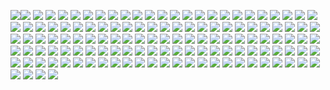 ![](https://cdn.staticaly.com/gh/maimai977977/images@master/202306011344118.jpg)![](https://cdn.staticaly.com/gh/maimai977977/images@master/202306011344213.jpg)
![](https://cdn.staticaly.com/gh/maimai977977/images@master/202306011344212.jpg)
![](https://cdn.staticaly.com/gh/maimai977977/images@master/202306011344211.jpg)
![](https://cdn.staticaly.com/gh/maimai977977/images@master/202306011344210.jpg)
![](https://cdn.staticaly.com/gh/maimai977977/images@master/202306011344209.jpg)
![](https://cdn.staticaly.com/gh/maimai977977/images@master/202306011344208.jpg)
![](https://cdn.staticaly.com/gh/maimai977977/images@master/202306011344207.jpg)
![](https://cdn.staticaly.com/gh/maimai977977/images@master/202306011344206.jpg)
![](https://cdn.staticaly.com/gh/maimai977977/images@master/202306011344204.jpg)
![](https://cdn.staticaly.com/gh/maimai977977/images@master/202306011344203.jpg)
![](https://cdn.staticaly.com/gh/maimai977977/images@master/202306011344202.jpg)
![](https://cdn.staticaly.com/gh/maimai977977/images@master/202306011344201.jpg)
![](https://cdn.staticaly.com/gh/maimai977977/images@master/202306011344200.jpg)
![](https://cdn.staticaly.com/gh/maimai977977/images@master/202306011344199.jpg)
![](https://cdn.staticaly.com/gh/maimai977977/images@master/202306011344198.jpg)
![](https://cdn.staticaly.com/gh/maimai977977/images@master/202306011344197.jpg)
![](https://cdn.staticaly.com/gh/maimai977977/images@master/202306011344196.jpg)
![](https://cdn.staticaly.com/gh/maimai977977/images@master/202306011344195.jpg)
![](https://cdn.staticaly.com/gh/maimai977977/images@master/202306011344194.jpg)
![](https://cdn.staticaly.com/gh/maimai977977/images@master/202306011344193.jpg)
![](https://cdn.staticaly.com/gh/maimai977977/images@master/202306011344192.jpg)
![](https://cdn.staticaly.com/gh/maimai977977/images@master/202306011344191.jpg)
![](https://cdn.staticaly.com/gh/maimai977977/images@master/202306011344190.jpg)
![](https://cdn.staticaly.com/gh/maimai977977/images@master/202306011344189.jpg)
![](https://cdn.staticaly.com/gh/maimai977977/images@master/202306011344188.jpg)
![](https://cdn.staticaly.com/gh/maimai977977/images@master/202306011344187.jpg)
![](https://cdn.staticaly.com/gh/maimai977977/images@master/202306011344186.jpg)
![](https://cdn.staticaly.com/gh/maimai977977/images@master/202306011344185.jpg)
![](https://cdn.staticaly.com/gh/maimai977977/images@master/202306011344184.jpg)
![](https://cdn.staticaly.com/gh/maimai977977/images@master/202306011344183.jpg)
![](https://cdn.staticaly.com/gh/maimai977977/images@master/202306011344182.jpg)
![](https://cdn.staticaly.com/gh/maimai977977/images@master/202306011344181.jpg)
![](https://cdn.staticaly.com/gh/maimai977977/images@master/202306011344180.jpg)
![](https://cdn.staticaly.com/gh/maimai977977/images@master/202306011344179.jpg)
![](https://cdn.staticaly.com/gh/maimai977977/images@master/202306011344178.jpg)
![](https://cdn.staticaly.com/gh/maimai977977/images@master/202306011344177.jpg)
![](https://cdn.staticaly.com/gh/maimai977977/images@master/202306011344176.jpg)
![](https://cdn.staticaly.com/gh/maimai977977/images@master/202306011344175.jpg)
![](https://cdn.staticaly.com/gh/maimai977977/images@master/202306011344174.jpg)
![](https://cdn.staticaly.com/gh/maimai977977/images@master/202306011344173.jpg)
![](https://cdn.staticaly.com/gh/maimai977977/images@master/202306011344172.jpg)
![](https://cdn.staticaly.com/gh/maimai977977/images@master/202306011344170.jpg)
![](https://cdn.staticaly.com/gh/maimai977977/images@master/202306011344169.jpg)
![](https://cdn.staticaly.com/gh/maimai977977/images@master/202306011344168.jpg)
![](https://cdn.staticaly.com/gh/maimai977977/images@master/202306011344167.jpg)
![](https://cdn.staticaly.com/gh/maimai977977/images@master/202306011344166.jpg)
![](https://cdn.staticaly.com/gh/maimai977977/images@master/202306011344165.jpg)
![](https://cdn.staticaly.com/gh/maimai977977/images@master/202306011344164.jpg)
![](https://cdn.staticaly.com/gh/maimai977977/images@master/202306011344163.jpg)
![](https://cdn.staticaly.com/gh/maimai977977/images@master/202306011344162.jpg)
![](https://cdn.staticaly.com/gh/maimai977977/images@master/202306011344161.jpg)
![](https://cdn.staticaly.com/gh/maimai977977/images@master/202306011344160.jpg)
![](https://cdn.staticaly.com/gh/maimai977977/images@master/202306011344159.jpg)
![](https://cdn.staticaly.com/gh/maimai977977/images@master/202306011344158.jpg)
![](https://cdn.staticaly.com/gh/maimai977977/images@master/202306011344157.jpg)
![](https://cdn.staticaly.com/gh/maimai977977/images@master/202306011344156.jpg)
![](https://cdn.staticaly.com/gh/maimai977977/images@master/202306011344155.jpg)
![](https://cdn.staticaly.com/gh/maimai977977/images@master/202306011344154.jpg)
![](https://cdn.staticaly.com/gh/maimai977977/images@master/202306011344153.jpg)
![](https://cdn.staticaly.com/gh/maimai977977/images@master/202306011344152.jpg)
![](https://cdn.staticaly.com/gh/maimai977977/images@master/202306011344151.jpg)
![](https://cdn.staticaly.com/gh/maimai977977/images@master/202306011344150.jpg)
![](https://cdn.staticaly.com/gh/maimai977977/images@master/202306011344149.jpg)
![](https://cdn.staticaly.com/gh/maimai977977/images@master/202306011344148.jpg)
![](https://cdn.staticaly.com/gh/maimai977977/images@master/202306011344147.jpg)
![](https://cdn.staticaly.com/gh/maimai977977/images@master/202306011344146.jpg)
![](https://cdn.staticaly.com/gh/maimai977977/images@master/202306011344145.jpg)
![](https://cdn.staticaly.com/gh/maimai977977/images@master/202306011344144.jpg)
![](https://cdn.staticaly.com/gh/maimai977977/images@master/202306011344143.jpg)
![](https://cdn.staticaly.com/gh/maimai977977/images@master/202306011344142.jpg)
![](https://cdn.staticaly.com/gh/maimai977977/images@master/202306011344141.jpg)
![](https://cdn.staticaly.com/gh/maimai977977/images@master/202306011344140.jpg)
![](https://cdn.staticaly.com/gh/maimai977977/images@master/202306011344139.jpg)
![](https://cdn.staticaly.com/gh/maimai977977/images@master/202306011344138.jpg)
![](https://cdn.staticaly.com/gh/maimai977977/images@master/202306011344137.jpg)
![](https://cdn.staticaly.com/gh/maimai977977/images@master/202306011344136.jpg)
![](https://cdn.staticaly.com/gh/maimai977977/images@master/202306011344135.jpg)
![](https://cdn.staticaly.com/gh/maimai977977/images@master/202306011344134.jpg)
![](https://cdn.staticaly.com/gh/maimai977977/images@master/202306011344133.jpg)
![](https://cdn.staticaly.com/gh/maimai977977/images@master/202306011344132.jpg)
![](https://cdn.staticaly.com/gh/maimai977977/images@master/202306011344131.jpg)
![](https://cdn.staticaly.com/gh/maimai977977/images@master/202306011344130.jpg)
![](https://cdn.staticaly.com/gh/maimai977977/images@master/202306011344129.jpg)
![](https://cdn.staticaly.com/gh/maimai977977/images@master/202306011344128.jpg)
![](https://cdn.staticaly.com/gh/maimai977977/images@master/202306011344127.JPG)
![](https://cdn.staticaly.com/gh/maimai977977/images@master/202306011344126.jpg)
![](https://cdn.staticaly.com/gh/maimai977977/images@master/202306011344125.jpg)
![](https://cdn.staticaly.com/gh/maimai977977/images@master/202306011344124.jpg)
![](https://cdn.staticaly.com/gh/maimai977977/images@master/202306011344123.jpg)
![](https://cdn.staticaly.com/gh/maimai977977/images@master/202306011344122.jpg)
![](https://cdn.staticaly.com/gh/maimai977977/images@master/202306011344121.jpg)
![](https://cdn.staticaly.com/gh/maimai977977/images@master/202306011344120.jpg)
![](https://cdn.staticaly.com/gh/maimai977977/images@master/202306011344119.jpg)
![](https://cdn.staticaly.com/gh/maimai977977/images@master/202306011344118.jpg)
![](https://cdn.staticaly.com/gh/maimai977977/images@master/202306011344117.jpg)
![](https://cdn.staticaly.com/gh/maimai977977/images@master/202306011344116.jpg)
![](https://cdn.staticaly.com/gh/maimai977977/images@master/202306011344115.jpg)
![](https://cdn.staticaly.com/gh/maimai977977/images@master/202306011344114.jpg)
![](https://cdn.staticaly.com/gh/maimai977977/images@master/202306011344113.jpg)
![](https://cdn.staticaly.com/gh/maimai977977/images@master/202306011344112.jpg)
![](https://cdn.staticaly.com/gh/maimai977977/images@master/202306011344111.jpg)
![](https://cdn.staticaly.com/gh/maimai977977/images@master/202306011344110.jpg)
![](https://cdn.staticaly.com/gh/maimai977977/images@master/202306011344109.jpg)
![](https://cdn.staticaly.com/gh/maimai977977/images@master/202306011344108.jpg)
![](https://cdn.staticaly.com/gh/maimai977977/images@master/202306011344107.jpg)
![](https://cdn.staticaly.com/gh/maimai977977/images@master/202306011344106.jpg)
![](https://cdn.staticaly.com/gh/maimai977977/images@master/202306011344105.jpg)
![](https://cdn.staticaly.com/gh/maimai977977/images@master/202306011344104.jpg)
![](https://cdn.staticaly.com/gh/maimai977977/images@master/202306011344103.jpg)
![](https://cdn.staticaly.com/gh/maimai977977/images@master/202306011344102.jpg)
![](https://cdn.staticaly.com/gh/maimai977977/images@master/202306011344101.jpg)
![](https://cdn.staticaly.com/gh/maimai977977/images@master/202306011344100.jpg)
![](https://cdn.staticaly.com/gh/maimai977977/images@master/202306011344099.jpg)
![](https://cdn.staticaly.com/gh/maimai977977/images@master/202306011344098.jpg)
![](https://cdn.staticaly.com/gh/maimai977977/images@master/202306011344097.jpg)
![](https://cdn.staticaly.com/gh/maimai977977/images@master/202306011344096.jpg)
![](https://cdn.staticaly.com/gh/maimai977977/images@master/202306011344095.jpg)
![](https://cdn.staticaly.com/gh/maimai977977/images@master/202306011344094.jpg)
![](https://cdn.staticaly.com/gh/maimai977977/images@master/202306011344093.jpg)
![](https://cdn.staticaly.com/gh/maimai977977/images@master/202306011344092.jpg)
![](https://cdn.staticaly.com/gh/maimai977977/images@master/202306011344091.jpg)
![](https://cdn.staticaly.com/gh/maimai977977/images@master/202306011344090.jpg)
![](https://cdn.staticaly.com/gh/maimai977977/images@master/202306011344089.jpg)
![](https://cdn.staticaly.com/gh/maimai977977/images@master/202306011344088.jpg)
![](https://cdn.staticaly.com/gh/maimai977977/images@master/202306011344087.jpg)
![](https://cdn.staticaly.com/gh/maimai977977/images@master/202306010052555.webp)
![](https://cdn.staticaly.com/gh/maimai977977/images@master/guomie2.webp)
![](https://cdn.staticaly.com/gh/maimai977977/images@master/mai/guomie.webp)